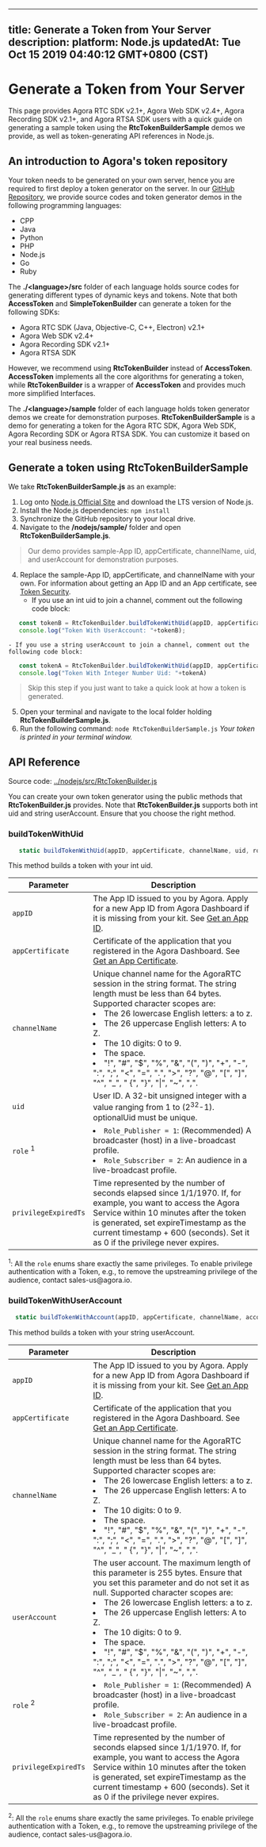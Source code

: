 
---
title: Generate a Token from Your Server
description: 
platform: Node.js
updatedAt: Tue Oct 15 2019 04:40:12 GMT+0800 (CST)
---
# Generate a Token from Your Server
This page provides Agora RTC SDK v2.1+, Agora Web SDK v2.4+, Agora Recording SDK v2.1+, and Agora RTSA SDK users with  a quick guide on generating a sample token using the **RtcTokenBuilderSample** demos we provide, as well as token-generating API references in Node.js. 

## An introduction to Agora's token repository

Your token needs to be generated on your own server, hence you are required to first deploy a token generator on the server. In our [GitHub Repository](https://github.com/AgoraIO/Tools/tree/master/DynamicKey/AgoraDynamicKey), we provide source codes and token generator demos in the following programming languages:

- CPP
- Java
- Python
- PHP
- Node.js
- Go
- Ruby

The **./\<language\>/src** folder of each language holds source codes for generating different types of dynamic keys and tokens. Note that both **AccessToken** and **SimpleTokenBuilder** can generate a token for the following SDKs:

- Agora RTC SDK (Java, Objective-C, C++, Electron) v2.1+
- Agora Web SDK v2.4+
- Agora Recording SDK v2.1+ 
- Agora RTSA SDK

However, we recommend using **RtcTokenBuilder** instead of **AccessToken**.  **AccessToken** implements all the core algorithms for generating a token, while **RtcTokenBuilder** is a wrapper of **AccessToken** and provides much more simplified Interfaces. 

The **./\<language\>/sample** folder of each language holds token generator demos we create for demonstration purposes. **RtcTokenBuilderSample** is  a demo for generating a token for the Agora RTC SDK, Agora Web SDK, Agora Recording SDK or Agora RTSA SDK. You can customize it based on your real business needs. 

## Generate a token using **RtcTokenBuilderSample**

We take **RtcTokenBuilderSample.js** as an example:

1. Log onto [Node.js Official Site](https://nodejs.org/en/) and download the LTS version of Node.js. 
2. Install the Node.js dependencies:
    `npm install`
2. Synchronize the GitHub repository to your local drive.
3. Navigate to the **/nodejs/sample/** folder and open **RtcTokenBuilderSample.js**. 
> Our demo provides sample-App ID, appCertificate, channelName, uid, and userAccount for demonstration purposes.
4. Replace the sample-App ID, appCertificate, and channelName with your own. For information about getting an App ID and an App certificate, see [Token Security](https://docs.agora.io/en/Agora%20Platform/token?platform=All%20Platforms#app-id).
    - If you use an int uid to join a channel, comment out the following code block:
```JavaScript
   const tokenB = RtcTokenBuilder.buildTokenWithUid(appID, appCertificate, channelName, account, role, privilegeExpiredTs);
   console.log("Token With UserAccount: "+tokenB);
```    
    - If you use a string userAccount to join a channel, comment out the following code block:
```JavaScript
   const tokenA = RtcTokenBuilder.buildTokenWithUid(appID, appCertificate, channelName, uid, role, privilegeExpiredTs);
   console.log("Token With Integer Number Uid: "+tokenA)
```
> Skip this step if you just want to take a quick look at how a token is generated.
5. Open your terminal and navigate to the local folder holding **RtcTokenBuilderSample.js**.
6. Run the following command:
    `node RtcTokenBuilderSample.js`
  *Your token is printed in your terminal window.*



## API Reference

Source code:  [../nodejs/src/RtcTokenBuilder.js](https://github.com/AgoraIO/Tools/blob/master/DynamicKey/AgoraDynamicKey/nodejs/src/RtcTokenBuilder.js)

You can create your own token generator using the public methods that **RtcTokenBuilder.js** provides. Note that **RtcTokenBuilder.js** supports both int uid and string userAccount. Ensure that you choose the right method. 

### buildTokenWithUid



```JavaScript
   static buildTokenWithUid(appID, appCertificate, channelName, uid, role, privilegeExpiredTs)
```

This method builds a token with your int uid.

| **Parameter**    | **Description**                                              |
| ---------------- | ------------------------------------------------------------ |
| `appID`          | The App ID issued to you by Agora. Apply for a new App ID from Agora Dashboard if it is missing from your kit. See [Get an App ID](https://docs.agora.io/en/Agora%20Platform/token/#app-id). |
| `appCertificate` | Certificate of the application that you registered in the Agora Dashboard. See [Get an App Certificate](https://docs.agora.io/en/Agora%20Platform/token/#app-certificate). |
| `channelName`    | Unique channel name for the AgoraRTC session in the string format. The string length must be less than 64 bytes. Supported character scopes are: <li>The 26 lowercase English letters: a to z.<li>The 26 uppercase English letters: A to Z.<li>The 10 digits: 0 to 9.<li>The space.<li>"!", "#", "$", "%", "&", "(", ")", "+", "-", ":", ";", "<", "=", ".", ">", "?", "@", "[", "]", "^", "_", " {", "}", "\|", "~", ",". |
| `uid`            | User ID. A 32-bit unsigned integer with a value ranging from 1 to (2<sup>32</sup>-1). optionalUid must be unique. |
| `role` <sup>1</sup>          | <li> `Role_Publisher = 1`: (Recommended) A broadcaster (host) in a live-broadcast profile.<li>`Role_Subscriber = 2`: An audience in a live-broadcast profile. |
| `privilegeExpiredTs`      | Time represented by the number of seconds elapsed since 1/1/1970. If, for example, you want to access the Agora Service within 10 minutes after the token is generated, set expireTimestamp as the current timestamp + 600 (seconds). Set it as 0 if the privilege never expires. |

<div class="alert warning"><sup>1</sup>: All the <code>role</code> enums share exactly the same privileges. To enable privilege authentication with a Token, e.g., to remove the upstreaming privilege of the audience, contact sales-us@agora.io.</div>


### buildTokenWithUserAccount



```JavaScript
  static buildTokenWithAccount(appID, appCertificate, channelName, account, role, privilegeExpiredTs)
```

This method builds a token with your string userAccount.

| **Parameter**    | **Description**                                              |
| ---------------- | ------------------------------------------------------------ |
| `appID`          | The App ID issued to you by Agora. Apply for a new App ID from Agora Dashboard if it is missing from your kit. See [Get an App ID](https://docs.agora.io/en/Agora%20Platform/token/#app-id). |
| `appCertificate` | Certificate of the application that you registered in the Agora Dashboard. See [Get an App Certificate](https://docs.agora.io/en/Agora%20Platform/token/#app-certificate). |
| `channelName`    | Unique channel name for the AgoraRTC session in the string format. The string length must be less than 64 bytes. Supported character scopes are: <li>The 26 lowercase English letters: a to z.<li>The 26 uppercase English letters: A to Z.<li>The 10 digits: 0 to 9.<li>The space.<li>"!", "#", "$", "%", "&", "(", ")", "+", "-", ":", ";", "<", "=", ".", ">", "?", "@", "[", "]", "^", "_", " {", "}", "\|", "~", ",". |
| `userAccount`    | The user account. The maximum length of this parameter is 255 bytes. Ensure that you set this parameter and do not set it as null. Supported character scopes are: <li>The 26 lowercase English letters: a to z.<li>The 26 uppercase English letters: A to Z.<li>The 10 digits: 0 to 9.<li>The space.<li>"!", "#", "$", "%", "&", "(", ")", "+", "-", ":", ";", "<", "=", ".", ">", "?", "@", "[", "]", "^", "_", " {", "}", "\|", "~", ",". |
| `role` <sup>2</sup>          | <li> `Role_Publisher = 1`: (Recommended) A broadcaster (host) in a live-broadcast profile.<li>`Role_Subscriber = 2`: An audience in a live-broadcast profile. |
| `privilegeExpiredTs`      | Time represented by the number of seconds elapsed since 1/1/1970. If, for example, you want to access the Agora Service within 10 minutes after the token is generated, set expireTimestamp as the current timestamp + 600 (seconds). Set it as 0 if the privilege never expires. |

<div class="alert warning"><sup>2</sup>: All the <code>role</code> enums share exactly the same privileges. To enable privilege authentication with a Token, e.g., to remove the upstreaming privilege of the audience, contact sales-us@agora.io.</div>



